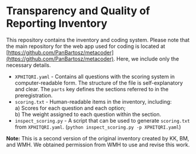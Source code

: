# Transparency and Quality of Reporting Inventory

This repository contains the inventory and coding system. Please note that the main repository for the web app used for coding is located at [https://github.com/PanBartosz/metacoder](https://github.com/PanBartosz/metacoder). Here, we include only the necessary details.

- `XPHITQRI.yaml` - Contains all questions with the scoring system in computer-readable form. The structure of the file is self-explanatory and clear. The `parts` key defines the sections referred to in the preregistration.
- `scoring.txt` - Human-readable items in the inventory, including:  
  a) Scores for each question and each option;  
  b) The weight assigned to each question within the section.
- `inspect_scoring.py` - A script that can be used to generate `scoring.txt` from `XPHITQRI.yaml`. (```python inspect_scoring.py -p XPHITQRI.yaml```)

**Note:** This is a second version of the original inventory created by KK, BM, and WMH. We obtained permission from WMH to use and revise this work.
